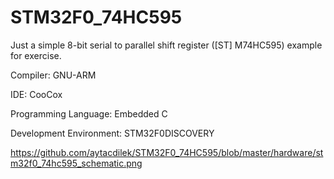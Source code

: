 STM32F0_74HC595
===============

Just a simple 8-bit serial to parallel shift register ([ST] M74HC595) example for exercise.

Compiler: GNU-ARM

IDE:  CooCox

Programming Language: Embedded C

Development Environment:  STM32F0DISCOVERY


https://github.com/aytacdilek/STM32F0_74HC595/blob/master/hardware/stm32f0_74hc595_schematic.png
